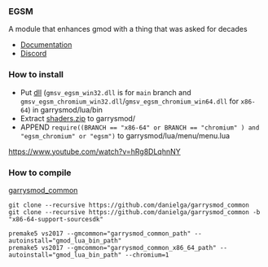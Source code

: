 ### EGSM
A module that enhances gmod with a thing that was asked for decades

* [Documentation](https://github.com/devonium/EGSM/wiki)
* [Discord](https://discord.gg/X2Ay3cgW8T)
 
### How to install
* Put [dll](https://github.com/devonium/EGSM/releases) (`gmsv_egsm_win32.dll` is for `main` branch and `gmsv_egsm_chromium_win32.dll`/`gmsv_egsm_chromium_win64.dll` for `x86-64`) in garrysmod/lua/bin
* Extract [shaders.zip](https://github.com/devonium/EGSM/releases) to garrysmod/
* APPEND `require((BRANCH == "x86-64" or BRANCH == "chromium" ) and "egsm_chromium" or "egsm")` to garrysmod/lua/menu/menu.lua

https://www.youtube.com/watch?v=hRg8DLqhnNY

### How to compile
[garrysmod_common](https://github.com/danielga/garrysmod_common)
```
git clone --recursive https://github.com/danielga/garrysmod_common
git clone --recursive https://github.com/danielga/garrysmod_common -b "x86-64-support-sourcesdk"
```

```
premake5 vs2017 --gmcommon="garrysmod_common_path" --autoinstall="gmod_lua_bin_path"
premake5 vs2017 --gmcommon="garrysmod_common_x86_64_path" --autoinstall="gmod_lua_bin_path" --chromium=1
```
